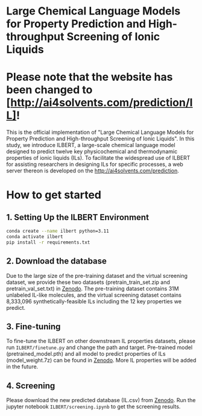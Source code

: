 # Large Chemical Language Models for Property Prediction and High-throughput Screening of Ionic Liquids 

# Please note that the website has been changed to [http://ai4solvents.com/prediction/IL]!

This is the official implementation of "Large Chemical Language Models for Property Prediction and High-throughput Screening of Ionic Liquids". In this study, we introduce ILBERT, a large-scale chemical language model designed to predict twelve key physicochemical and thermodynamic properties of ionic liquids (ILs). To facilitate the widespread use of ILBERT for assisting researchers in designing ILs for specific processes, a web server thereon is developed on the http://ai4solvents.com/prediction.

# How to get started

## 1. Setting Up the ILBERT Environment

```bash
conda create --name ilbert python=3.11
conda activate ilbert
pip install -r requirements.txt
```

## 2. Download the database

Due to the large size of the pre-training dataset and the virtual screening dataset, we provide these two datasets (pretrain_train_set.zip and pretrain_val_set.txt) in [Zenodo](https://zenodo.org/records/14601320?preview=1&token=eyJhbGciOiJIUzUxMiJ9.eyJpZCI6ImRlNDY4MGUyLTYzZjgtNDg4Ny1iODJiLWVjZmQxYzZjMGMzNyIsImRhdGEiOnt9LCJyYW5kb20iOiIxNDM2Y2Y1Mjg4YjU4ZmQzZTRiMTkyMDYyYTkzZWRhZSJ9.8Oj2fGQBaMM-cxgO-PVH8qJZrKh4d5ySpacbqo_q03S48P8wswvHOulyWddIyv9sfxeq9uyOoatJEcykmFs3JA). The pre-training dataset contains 31M unlabeled IL-like molecules, and the virtual screening dataset contains 8,333,096 synthetically-feasible ILs including the 12 key properties we predict.

## 3. Fine-tuning

To fine-tune the ILBERT on other downstream IL properties datasets, please run `ILBERT/finetune.py` and change the path and target. Pre-trained model (pretrained_model.pth) and all model to predict properties of ILs (model_weight.7z) can be found in [Zenodo](https://zenodo.org/records/14601320?preview=1&token=eyJhbGciOiJIUzUxMiJ9.eyJpZCI6ImRlNDY4MGUyLTYzZjgtNDg4Ny1iODJiLWVjZmQxYzZjMGMzNyIsImRhdGEiOnt9LCJyYW5kb20iOiIxNDM2Y2Y1Mjg4YjU4ZmQzZTRiMTkyMDYyYTkzZWRhZSJ9.8Oj2fGQBaMM-cxgO-PVH8qJZrKh4d5ySpacbqo_q03S48P8wswvHOulyWddIyv9sfxeq9uyOoatJEcykmFs3JA). More IL properties will be added in the future.

## 4. Screening

Please download the new predicted database (IL.csv) from [Zenodo](https://zenodo.org/records/15046370). Run the jupyter notebook `ILBERT/screening.ipynb` to get the screening results.

